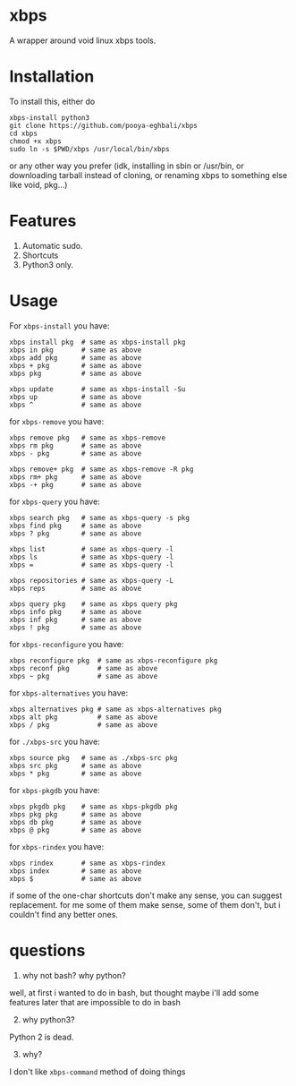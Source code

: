 # xbps
A wrapper around void linux xbps tools.

# Installation

To install this, either do

```
xbps-install python3
git clone https://github.com/pooya-eghbali/xbps
cd xbps
chmod +x xbps
sudo ln -s $PWD/xbps /usr/local/bin/xbps
```

or any other way you prefer (idk, installing in sbin or /usr/bin, or downloading tarball instead of cloning, or renaming xbps to something else like void, pkg...)

# Features

1. Automatic sudo. 
2. Shortcuts
3. Python3 only.

# Usage

For `xbps-install` you have:

```
xbps install pkg  # same as xbps-install pkg
xbps in pkg       # same as above
xbps add pkg      # same as above
xbps + pkg        # same as above
xbps pkg          # same as above

xbps update       # same as xbps-install -Su
xbps up           # same as above
xbps ^            # same as above
```

for `xbps-remove` you have:

```
xbps remove pkg   # same as xbps-remove
xbps rm pkg       # same as above
xbps - pkg        # same as above

xbps remove+ pkg  # same as xbps-remove -R pkg
xbps rm+ pkg      # same as above
xbps -+ pkg       # same as above
```

for `xbps-query` you have:

```
xbps search pkg   # same as xbps-query -s pkg
xbps find pkg     # same as above
xbps ? pkg        # same as above

xbps list         # same as xbps-query -l
xbps ls           # same as xbps-query -l
xbps =            # same as xbps-query -l

xbps repositories # same as xbps-query -L
xbps reps         # same as above

xbps query pkg    # same as xbps query pkg
xbps info pkg     # same as above
xbps inf pkg      # same as above
xbps ! pkg        # same as above
```

for `xbps-reconfigure` you have:

```
xbps reconfigure pkg  # same as xbps-reconfigure pkg
xbps reconf pkg       # same as above
xbps ~ pkg            # same as above
```

for `xbps-alternatives` you have:

```
xbps alternatives pkg # same as xbps-alternatives pkg
xbps alt pkg          # same as above
xbps / pkg            # same as above
```

for `./xbps-src` you have:

```
xbps source pkg   # same as ./xbps-src pkg
xbps src pkg      # same as above
xbps * pkg        # same as above
```

for `xbps-pkgdb` you have:

```
xbps pkgdb pkg    # same as xbps-pkgdb pkg
xbps pkg pkg      # same as above
xbps db pkg       # same as above
xbps @ pkg        # same as above
```

for `xbps-rindex` you have:

```
xbps rindex       # same as xbps-rindex
xbps index        # same as above
xbps $            # same as above
```

if some of the one-char shortcuts don't make any sense, you can suggest replacement. for me some of them make sense, some of them don't, but i couldn't find any better ones.

# questions

1. why not bash? why python?

well, at first i wanted to do in bash, but thought maybe i'll add some features later that are impossible to do in bash

2. why python3?

Python 2 is dead.

3. why?

I don't like `xbps-command` method of doing things
